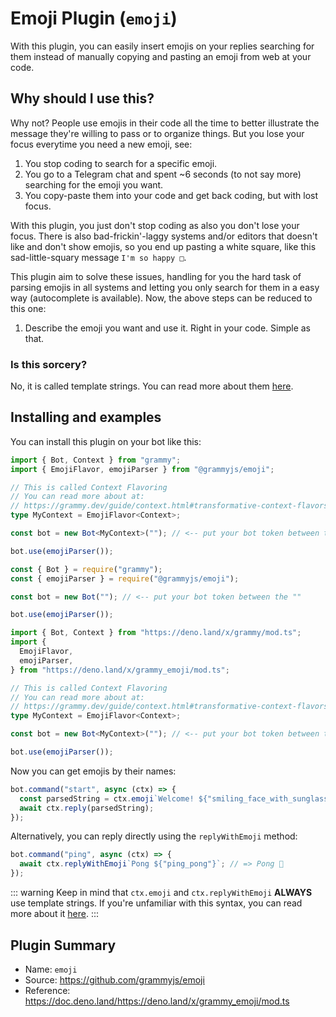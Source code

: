# Emoji Plugin (`emoji`)

With this plugin, you can easily insert emojis on your replies searching for them instead of manually copying and pasting an emoji from web at your code.

## Why should I use this?

Why not? People use emojis in their code all the time to better illustrate the message they're willing to pass or to organize things. But you lose your focus everytime you need a new emoji, see:

1. You stop coding to search for a specific emoji.
2. You go to a Telegram chat and spent ~6 seconds (to not say more) searching for the emoji you want.
3. You copy-paste them into your code and get back coding, but with lost focus.

With this plugin, you just don't stop coding as also you don't lose your focus. There is also bad-frickin'-laggy systems and/or editors that doesn't like and don't show emojis, so you end up pasting a white square, like this sad-little-squary message `I'm so happy □`.

This plugin aim to solve these issues, handling for you the hard task of parsing emojis in all systems and letting you only search for them in a easy way (autocomplete is available). Now, the above steps can be reduced to this one:

1. Describe the emoji you want and use it. Right in your code. Simple as that.

### Is this sorcery?

No, it is called template strings. You can read more about them [here](https://developer.mozilla.org/en-US/docs/Web/JavaScript/Reference/Template_literals).

## Installing and examples

You can install this plugin on your bot like this:

<CodeGroup>
  <CodeGroupItem title="TypeScript" active>

```ts
import { Bot, Context } from "grammy";
import { EmojiFlavor, emojiParser } from "@grammyjs/emoji";

// This is called Context Flavoring
// You can read more about at:
// https://grammy.dev/guide/context.html#transformative-context-flavors
type MyContext = EmojiFlavor<Context>;

const bot = new Bot<MyContext>(""); // <-- put your bot token between the ""

bot.use(emojiParser());
```

</CodeGroupItem>
  <CodeGroupItem title="JavaScript">

```js
const { Bot } = require("grammy");
const { emojiParser } = require("@grammyjs/emoji");

const bot = new Bot(""); // <-- put your bot token between the ""

bot.use(emojiParser());
```

</CodeGroupItem>
  <CodeGroupItem title="Deno">

```ts
import { Bot, Context } from "https://deno.land/x/grammy/mod.ts";
import {
  EmojiFlavor,
  emojiParser,
} from "https://deno.land/x/grammy_emoji/mod.ts";

// This is called Context Flavoring
// You can read more about at:
// https://grammy.dev/guide/context.html#transformative-context-flavors
type MyContext = EmojiFlavor<Context>;

const bot = new Bot<MyContext>(""); // <-- put your bot token between the ""

bot.use(emojiParser());
```

</CodeGroupItem>
</CodeGroup>

Now you can get emojis by their names:

```js
bot.command("start", async (ctx) => {
  const parsedString = ctx.emoji`Welcome! ${"smiling_face_with_sunglasses"}`; // => Welcome! 😎
  await ctx.reply(parsedString);
});
```

Alternatively, you can reply directly using the `replyWithEmoji` method:

```js
bot.command("ping", async (ctx) => {
  await ctx.replyWithEmoji`Pong ${"ping_pong"}`; // => Pong 🏓
});
```

::: warning Keep in mind that
`ctx.emoji` and `ctx.replyWithEmoji` **ALWAYS** use template strings. If you're unfamiliar with this syntax, you can read more about it [here](https://developer.mozilla.org/en-US/docs/Web/JavaScript/Reference/Template_literals).
:::

## Plugin Summary

- Name: `emoji`
- Source: <https://github.com/grammyjs/emoji>
- Reference: <https://doc.deno.land/https://deno.land/x/grammy_emoji/mod.ts>
